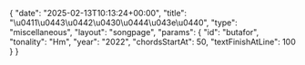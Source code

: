{
    "date": "2025-02-13T10:13:24+00:00",
    "title": "\u0411\u0443\u0442\u0430\u0444\u043e\u0440",
    "type": "miscellaneous",
    "layout": "songpage",
    "params": {
        "id": "butafor",
        "tonality": "Hm",
        "year": "2022",
        "chordsStartAt": 50,
        "textFinishAtLine": 100
    }
}